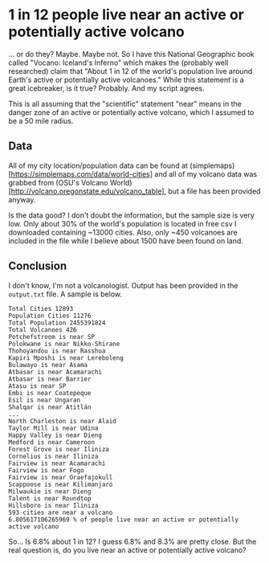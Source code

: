 # 1 in 12 people live near an active or potentially active volcano
... or do they? Maybe. Maybe not. So I have this National Geographic book called
"Vocano: Iceland's Inferno" which makes the (probably well researched) claim that
"About 1 in 12 of the world's population live around Earth's active or potentially
active volcanoes." While this statement is a great icebreaker, is it true? Probably. 
And my script agrees.

This is all assuming that the "scientific" statement "near" means in the danger zone
of an active or potentially active volcano, which I assumed to be a 50 mile radius. 

## Data
All of my city location/population data can be found at (simplemaps)[https://simplemaps.com/data/world-cities]
and all of my volcano data was grabbed from (OSU's Volcano World)[http://volcano.oregonstate.edu/volcano_table],
but a file has been provided anyway. 

Is the data good? I don't doubt the information, but the sample size is very low. 
Only about 30% of the world's population is located in free csv I downloaded containing 
~13000 cities. Also, only ~450 volcanoes are included in the file while I believe about
1500 have been found on land.

## Conclusion
I don't know, I'm not a volcanologist. Output has been provided in the `output.txt` file.
A sample is below. 
```
Total Cities 12893
Population Cities 11276
Total Population 2455391824
Total Volcanoes 426
Potchefstroom is near SP
Polokwane is near Nikko-Shirane
Thohoyandou is near Rasshua
Kapiri Mposhi is near Lereboleng
Bulawayo is near Asama
Atbasar is near Acamarachi
Atbasar is near Barrier
Atasu is near SP
Embi is near Coatepeque
Esil is near Ungaran
Shalqar is near Atitlán
...
North Charleston is near Alaid
Taylor Mill is near Udina
Happy Valley is near Dieng
Medford is near Cameroon
Forest Grove is near Iliniza
Cornelius is near Iliniza
Fairview is near Acamarachi
Fairview is near Fogo
Fairview is near Oraefajokull
Scappoose is near Kilimanjaro
Milwaukie is near Dieng
Talent is near Roundtop
Hillsboro is near Iliniza
593 cities are near a volcano
6.805617106265969 % of people live near an active or potentially active volcano
```

So... Is 6.8% about 1 in 12? I guess 6.8% and 8.3% are pretty close. But the
real question is, do you live near an active or potentially active volcano?